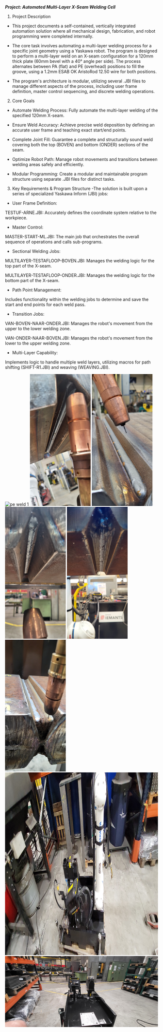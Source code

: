 


***Project:   Automated Multi-Layer X-Seam Welding Cell*** 
1. Project Description
   
  - This project documents a self-contained, vertically integrated automation solution where all mechanical design, fabrication, and robot programming were completed internally.

  - The core task involves automating a multi-layer welding process for a specific joint geometry using a Yaskawa robot. The program is designed to perform a multi-layer weld on an X-seam configuration for a 120mm thick plate (60mm bevel with a 40° angle per side). The      process alternates between PA (flat) and PE (overhead) positions to fill the groove, using a 1.2mm ESAB OK AristoRod 12.50 wire for both positions.

   - The program's architecture is modular, utilizing several .JBI files to manage different aspects of the process, including user frame definition, master control sequencing, and discrete welding operations.

2. Core Goals
  - Automate Welding Process: Fully automate the multi-layer welding of the specified 120mm X-seam.

  - Ensure Weld Accuracy: Achieve precise weld deposition by defining an accurate user frame and teaching exact start/end points.

  - Complete Joint Fill: Guarantee a complete and structurally sound weld covering both the top (BOVEN) and bottom (ONDER) sections of the seam.

  - Optimize Robot Path: Manage robot movements and transitions between welding areas safely and efficiently.

  - Modular Programming: Create a modular and maintainable program structure using separate .JBI files for distinct tasks.

3. Key Requirements & Program Structure
-The solution is built upon a series of specialized Yaskawa Inform (JBI) jobs:

- User Frame Definition:

TESTUF-ARNE.JBI: Accurately defines the coordinate system relative to the workpiece.

- Master Control:

MASTER-START-ML.JBI: The main job that orchestrates the overall sequence of operations and calls sub-programs.

 - Sectional Welding Jobs:

MULTILAYER-TESTAFLOOP-BOVEN.JBI: Manages the welding logic for the top part of the X-seam.

MULTILAYER-TESTAFLOOP-ONDER.JBI: Manages the welding logic for the bottom part of the X-seam.

 - Path Point Management:

Includes functionality within the welding jobs to determine and save the start and end points for each weld pass.

 - Transition Jobs:

VAN-BOVEN-NAAR-ONDER.JBI: Manages the robot's movement from the upper to the lower welding zone.

VAN-ONDER-NAAR-BOVEN.JBI: Manages the robot's movement from the lower to the upper welding zone.

 - Multi-Layer Capability:

Implements logic to handle multiple weld layers, utilizing macros for path shifting (SHIFT-R1.JBI) and weaving (WEAVING.JBI).


<img src="gifpe.gif" alt="pe weld 1"> <img src="20250227_110620.jpg" alt="pe weld 1" width="200"> <img src="20250227_155734.jpg" alt="pe weld 1" width="200">
<img src="20250410_113051.jpg" alt="pe weld 1" width="200"> <img src="20250527_155637.jpg" alt="pe weld 1" width="200"> <img src="20250527_155655.jpg" alt="pe weld 1" width="200">  <img src="20250725_140210.jpg" alt="pe weld 1" height="600"> <img src="20250724_083316.jpg" alt="pe weld 1" wheight="600">
